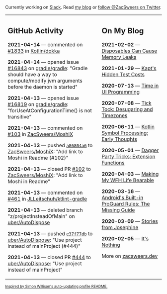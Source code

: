 Currently working on [Slack](https://slack.com/). Read [my blog](https://zacsweers.dev/) or [follow @ZacSweers on Twitter](https://twitter.com/ZacSweers).

<table><tr><td valign="top" width="60%">

## GitHub Activity
<!-- githubActivity starts -->
**2021-04-14** — commented on [#1833](https://github.com/Kotlin/dokka/issues/1833#issuecomment-819740287) in [Kotlin/dokka](https://api.github.com/repos/Kotlin/dokka)

**2021-04-14** — opened issue [#16843](https://api.github.com/repos/gradle/gradle/issues/16843) on [gradle/gradle](https://api.github.com/repos/gradle/gradle): "Gradle should have a way to compute/modify jvm arguments before the daemon is started"

**2021-04-13** — opened issue [#16819](https://api.github.com/repos/gradle/gradle/issues/16819) on [gradle/gradle](https://api.github.com/repos/gradle/gradle): "forUseAtConfigurationTime() is not transitive"

**2021-04-13** — commented on [#103](https://github.com/ZacSweers/MoshiX/issues/103#issuecomment-819012339) in [ZacSweers/MoshiX](https://api.github.com/repos/ZacSweers/MoshiX)

**2021-04-13** — pushed [`a86804a6`](https://github.com/ZacSweers/MoshiX/commit/a86804a60bb90186c77b1b98e59e2c18fb827e26) to [ZacSweers/MoshiX](https://api.github.com/repos/ZacSweers/MoshiX): "Add link to Moshi in Readme (#102)"

**2021-04-13** — closed PR [#102](https://api.github.com/repos/ZacSweers/MoshiX/pulls/102) to [ZacSweers/MoshiX](https://api.github.com/repos/ZacSweers/MoshiX): "Add link to Moshi in Readme"

**2021-04-13** — commented on [#461](https://github.com/JLLeitschuh/ktlint-gradle/issues/461#issuecomment-818956396) in [JLLeitschuh/ktlint-gradle](https://api.github.com/repos/JLLeitschuh/ktlint-gradle)

**2021-04-13** — deleted branch "z/projectInsteadOfMain" on [uber/AutoDispose](https://api.github.com/repos/uber/AutoDispose)

**2021-04-13** — pushed [`e37f77db`](https://github.com/uber/AutoDispose/commit/e37f77db94b723aeb5438ed35c2d26a619653027) to [uber/AutoDispose](https://api.github.com/repos/uber/AutoDispose): "Use project instead of mainProject (#444)"

**2021-04-13** — closed PR [#444](https://api.github.com/repos/uber/AutoDispose/pulls/444) to [uber/AutoDispose](https://api.github.com/repos/uber/AutoDispose): "Use project instead of mainProject"
<!-- githubActivity ends -->
</td><td valign="top" width="40%">

## On My Blog
<!-- blog starts -->
**2021-02-02** — [Disposables Can Cause Memory Leaks](https://www.zacsweers.dev/disposables-can-cause-memory-leaks/)

**2021-01-29** — [Kapt's Hidden Test Costs](https://www.zacsweers.dev/kapts-hidden-test-costs/)

**2020-07-13** — [Time in UI Programming](https://www.zacsweers.dev/time-in-ui/)

**2020-07-08** — [Tick Tock: Desugaring and Timezones](https://www.zacsweers.dev/ticktock-desugaring-timezones/)

**2020-06-11** — [Kotlin Symbol Processing: Early Thoughts](https://www.zacsweers.dev/kotlin-symbol-processor-early-thoughts/)

**2020-05-01** — [Dagger Party Tricks: Extension Functions](https://www.zacsweers.dev/dagger-party-tricks-extension-functions/)

**2020-04-03** — [Making My WFH Life Bearable](https://www.zacsweers.dev/making-wfh-life-bearable/)

**2020-03-16** — [Android's Built-in ProGuard Rules: The Missing Guide](https://www.zacsweers.dev/android-proguard-rules/)

**2020-03-09** — [Stories from Josephine](https://www.zacsweers.dev/stories-from-josephine/)

**2020-02-05** — [It's Nothing](https://www.zacsweers.dev/its-nothing/)
<!-- blog ends -->
More on [zacsweers.dev](https://zacsweers.dev/)
</td></tr></table>

<sub><a href="https://simonwillison.net/2020/Jul/10/self-updating-profile-readme/">Inspired by Simon Willison's auto-updating profile README.</a></sub>